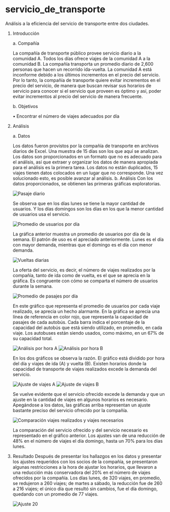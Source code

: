 # servicio_de_transporte
Análisis a la eficiencia del servicio de transporte entre dos ciudades.

1.	Introducción

    a.	Compañía

      La compañía de transporte público provee servicio diario a la comunidad A. Todos los días ofrece viajes de la comunidad A a la comunidad B. La compañía transporta un promedio diario de 2,600 personas que hacen un recorrido ida-vuelta. 
      La comunidad A está inconforme debido a los últimos incrementos en el precio del servicio. Por lo tanto, la compañía de transporte quiere evitar incrementos en el precio del servicio, de manera que buscan revisar sus horarios de servicio para conocer si el servicio que proveen es óptimo y así, poder evitar incrementos al precio del servicio de manera frecuente.

    b.	Objetivos

       •	Encontrar el número de viajes adecuados por día

2.	Análisis

    a.	Datos

      Los datos fueron provistos por la compañía de transporte en archivos diarios de Excel. Una muestra de 15 días son los que aquí se analizan. Los datos son proporcionados en un formato que no es adecuado para el análisis, así que extraer y organizar los datos de manera apropiada para el análisis es la primera tarea. Los datos no están duplicados, 15 viajes tienen datos colocados en un lugar que no corresponde. Una vez solucionado esto, es posible avanzar al análisis.
    b.	Análisis
      Con los datos proporcionados, se obtienen las primeras gráficas exploratorias.

      ![Pasaje diario](https://user-images.githubusercontent.com/118465839/227619934-05906df8-b264-4722-a59b-706e88072d08.png)

      Se observa que en los días lunes se tiene la mayor cantidad de usuarios. Y los días domingos son los días en los que la menor cantidad de usuarios usa el servicio.
    
      ![Promedio de usuarios por día](https://user-images.githubusercontent.com/118465839/227620056-00415b64-e717-49a6-9afd-6ee5206f5366.png)

      La gráfica anterior muestra un promedio de usuarios por día de la semana. El patrón de uso es el apreciado anteriormente. Lunes es el día con mayor demanda, mientras que el domingo es el día con menor demanda.
    
      ![Vueltas diarias](https://user-images.githubusercontent.com/118465839/227620137-02de6e2e-e8f3-4d6b-b2ef-669af2cd2bb4.png)

      La oferta del servicio, es decir, el número de viajes realizados por la compañía, tanto de ida como de vuelta, es el que se aprecia en la gráfica. Es congruente con cómo se comparta el número de usuarios durante la semana.
    
      ![Promedio de pasajes por día](https://user-images.githubusercontent.com/118465839/227620237-68f7b047-715b-45ed-b710-313a4c2116a3.png)

      En este gráfico que representa el promedio de usuarios por cada viaje realizado, se aprecia un hecho alarmante. En la gráfica se aprecia una línea de referencia en color rojo, que representa la capacidad de pasajes de cada autobús. Cada barra indica el porcentaje de la capacidad del autobús que está siendo utilizado, en promedio, en cada viaje. Los autobuses están siendo usados, como máximo, en un 67% de su capacidad total. 
    
      ![Análisis por hora A](https://user-images.githubusercontent.com/118465839/227620297-5a22887b-a4bc-4735-91ac-188921c3cce9.png)
      ![Análisis por hora B](https://user-images.githubusercontent.com/118465839/227620305-80d5289b-ef77-4841-8191-d575589ac9de.png)

      En los dos gráficos se observa la razón. El gráfico está dividido por hora del día y viajes de ida (A) y vuelta (B). Existen horarios donde la capacidad de transporte de viajes realizados excede la demanda del servicio. 
    
      ![Ajuste de viajes A](https://user-images.githubusercontent.com/118465839/227620409-1fcb0907-5d19-4011-a8f2-1172fa9035c6.png)
      ![Ajuste de viajes B](https://user-images.githubusercontent.com/118465839/227620419-92380771-221a-4fe7-93d0-460906100221.png)

  
      Se vuelve evidente que el servicio ofrecido excede la demanda y que un ajuste en la cantidad de viajes en algunos horarios es necesario. Apegándose a los datos, las gráficas arriba representan un ajuste bastante preciso del servicio ofrecido por la compañía. 

      ![Comparación viajes realizados y viajes necesarios](https://user-images.githubusercontent.com/118465839/227620500-f2fe9383-4c18-4d63-9449-c3ec4635edda.png)

      La comparación del servicio ofrecido y del servicio necesario es representado en el gráfico anterior. Los ajustes van de una reducción de 48% en el número de viajes el día domingo, hasta un 70% para los días lunes. 

3.	Resultado
Después de presentar los hallazgos en los datos y presentar los ajustes requeridos con los socios de la compañía, se presentaron algunas restricciones a la hora de ajustar los horarios, que llevaron a una reducción más conservadora del 20% en el número de viajes ofrecidos por la compañía. 
Los días lunes, de 320 viajes, en promedio, se redujeron a 260 viajes; de martes a sábado, la reducción fue de 260 a 216 viajes; el único día que resultó sin cambios, fue el día domingo, quedando con un promedio de 77 viajes.

    ![Ajuste 20](https://user-images.githubusercontent.com/118465839/227620545-265c40d7-e4c6-43fc-9741-d79a71e0878d.png)
